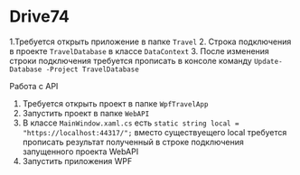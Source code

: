 # Drive74
1.Требуется открыть приложение в папке `Travel` 
2. Строка подключения в проекте `TravelDatabase` в классе `DataContext`
3. После изменения строки подключения требуется прописать в консоле команду `Update-Database -Project TravelDatabase`


Работа с API

1. Требуется открыть проект в папке `WpfTravelApp`
2. Запустить проект в папке `WebAPI`
2. В классе `MainWindow.xaml.cs` есть `static string local = "https://localhost:44317/";` вместо существуещего local требуется прописать результат полученный в строке подключения запущенного проекта WebAPI
4. Запустить приложения WPF